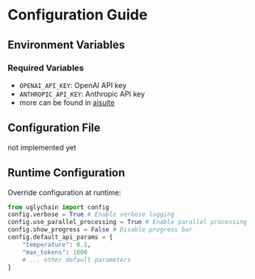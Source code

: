 # Configuration Guide

## Environment Variables

### Required Variables
- `OPENAI_API_KEY`: OpenAI API key
- `ANTHROPIC_API_KEY`: Anthropic API key
- more can be found in [aisuite](https://github.com/andrewyng/aisuite)

## Configuration File
not implemented yet

## Runtime Configuration

Override configuration at runtime:

```python
from uglychain import config
config.verbose = True # Enable verbose logging
config.use_parallel_processing = True # Enable parallel processing
config.show_progress = False # Disable progress bar
config.default_api_params = {
    "temperature": 0.1,
    "max_tokens": 1000
    # ... other default parameters
}
```
